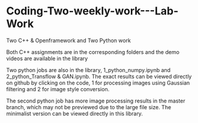 # Coding-Two-weekly-work---Lab-Work
Two C++ &amp; Openframework and Two Python work

Both C++ assignments are in the corresponding folders and the demo videos are available in the library

Two python jobs are also in the library, 1_python_numpy.ipynb and 2_python_Transflow & GAN.ipynb. The exact results can be viewed directly on github by clicking on the code, 1 for processing images using Gaussian filtering and 2 for image style conversion.

The second python job has more image processing results in the master branch, which may not be previewed due to the large file size. The minimalist version can be viewed directly in this library.
